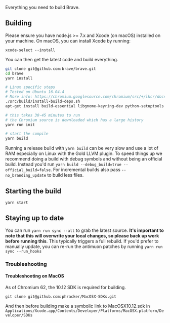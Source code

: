 Everything you need to build Brave.

## Building
Please ensure you have node.js >= 7.x and Xcode (on macOS) installed on your machine. On macOS, you can install Xcode by running:
```
xcode-select --install
```

You can then get the latest code and build everything.
```bash
git clone git@github.com:brave/brave.git
cd brave
yarn install

# Linux specific steps
# Tested on Ubuntu 16.04.4
# More info: https://chromium.googlesource.com/chromium/src/+/lkcr/docs/linux_build_instructions.md#notes
./src/build/install-build-deps.sh
apt-get install build-essential libgnome-keyring-dev python-setuptools rpm

# this takes 30-45 minutes to run
# the Chromium source is downloaded which has a large history
yarn run init

# start the compile
yarn build
```
Running a release build with `yarn build` can be very slow and use a lot of RAM especially on Linux with the Gold LLVM plugin.  To speed things up we recommend doing a build with debug symbols and without being an official build.  Instead you'd run `yarn build --debug_build=true --official_build=false`.  For incremental builds also pass `--no_branding_update` to build less files.

## Starting the build

`yarn start`

## Staying up to date

You can run `yarn run sync --all` to grab the latest source. **It's important to note that this will overwrite your local changes, so please back up work before running this**. This typically triggers a full rebuild. If you'd prefer to manually update, you can re-run the antimuon patches by running `yarn run sync --run_hooks`

### Troubleshooting 

#### Troubleshooting on MacOS

As of Chromium 62, the 10.12 SDK is required for building.

`git clone git@github.com:phracker/MacOSX-SDKs.git`

And then before building make a symbolic link to MacOSX10.12.sdk in `Applications/Xcode.app/Contents/Developer/Platforms/MacOSX.platform/Developer/SDKs`